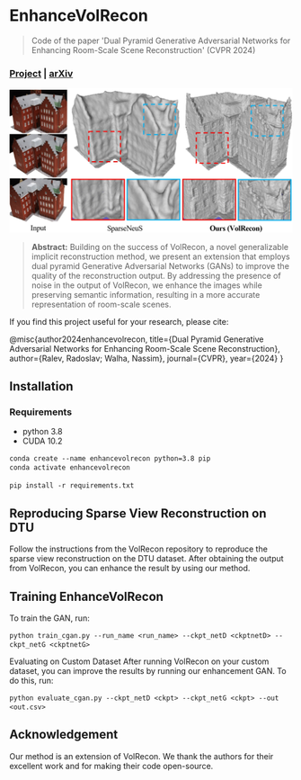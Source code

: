 # EnhanceVolRecon

> Code of the paper 'Dual Pyramid Generative Adversarial Networks for Enhancing Room-Scale Scene Reconstruction' (CVPR 2024)

### [Project](https://project_website.github.io/EnhanceVolRecon/) | [arXiv](https://arxiv.org/abs/link_to_paper) 

![teaser](./imgs/teaser.jpg)

>**Abstract:** Building on the success of VolRecon, a novel generalizable implicit reconstruction method, we present an extension that employs dual pyramid Generative Adversarial Networks (GANs) to improve the quality of the reconstruction output. By addressing the presence of noise in the output of VolRecon, we enhance the images while preserving semantic information, resulting in a more accurate representation of room-scale scenes.

If you find this project useful for your research, please cite: 

@misc{author2024enhancevolrecon,
title={Dual Pyramid Generative Adversarial Networks for Enhancing Room-Scale Scene Reconstruction},
author={Ralev, Radoslav; Walha, Nassim},
journal={CVPR},
year={2024}
}


## Installation

### Requirements

* python 3.8
* CUDA 10.2

```shell
conda create --name enhancevolrecon python=3.8 pip
conda activate enhancevolrecon

pip install -r requirements.txt
```

## Reproducing Sparse View Reconstruction on DTU
Follow the instructions from the VolRecon repository to reproduce the sparse view reconstruction on the DTU dataset. After obtaining the output from VolRecon, you can enhance the result by using our method.

## Training EnhanceVolRecon
To train the GAN, run:
```shell
python train_cgan.py --run_name <run_name> --ckpt_netD <ckptnetD> --ckpt_netG <ckptnetG> 
```

Evaluating on Custom Dataset
After running VolRecon on your custom dataset, you can improve the results by running our enhancement GAN. To do this, run:
```shell
python evaluate_cgan.py --ckpt_netD <ckpt> --ckpt_netG <ckpt> --out <out.csv>
```
## Acknowledgement
Our method is an extension of VolRecon. We thank the authors for their excellent work and for making their code open-source.



